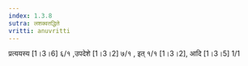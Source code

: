 ```yaml
---
index: 1.3.8
sutra: लशक्वतद्धिते
vritti: anuvritti
---
```


प्रत्ययस्य [1।3।6] ६/१ ,उपदेशे [1।3।2] ७/१ , इत् १/१ [1।3।2], आदि [1।3।5] 1/1